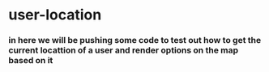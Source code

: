 # user-location

### in here we will be pushing some code to test out how to get the current locattion of a user and render options on the map based on it
